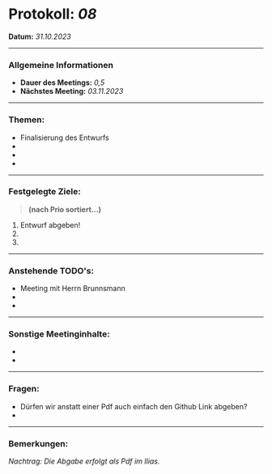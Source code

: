 # Protokoll: *08*
**Datum:** *31.10.2023*

---

### Allgemeine Informationen
- **Dauer des Meetings:** *0,5*
- **Nächstes Meeting:** *03.11.2023*

---

### Themen:
- Finalisierung des Entwurfs 
- 
- 
- 

---

### Festgelegte Ziele:
> **(nach Prio sortiert...)**

1. Entwurf abgeben!
2. 
3. 

---

### Anstehende TODO's:
- Meeting mit Herrn Brunnsmann
- 
- 

---

### Sonstige Meetinginhalte:
- 
-

---

### Fragen:
- Dürfen wir anstatt einer Pdf auch einfach den Github Link abgeben?
-

---

### Bemerkungen:
*Nachtrag: Die Abgabe erfolgt als Pdf im Ilias.*

